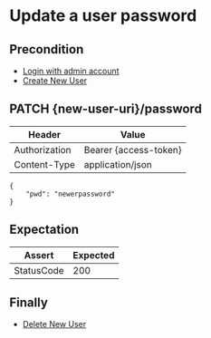 # Update a user password

## Precondition

* [Login with admin account](../common/login-with-admin.md)
* [Create New User](../common/create-new-user.md)

## PATCH {new-user-uri}/password

| Header | Value |
| - | - |
| Authorization | Bearer {access-token} |
| Content-Type | application/json |

```
{
    "pwd": "newerpassword"
}
```

## Expectation

| Assert | Expected |
| - | - |
| StatusCode | 200 |

## Finally

* [Delete New User](../common/delete-new-user.md)
